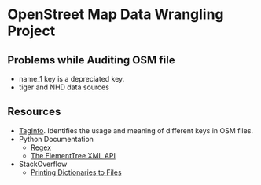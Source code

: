 # OpenStreet Map Data Wrangling Project

## Problems while Auditing OSM file

* name_1 key is a depreciated key.
* tiger and NHD data sources

## Resources

* [TagInfo](https://taginfo.openstreetmap.org/keys). Identifies the usage and meaning of different keys in OSM files. 
* Python Documentation
  * [Regex](https://docs.python.org/3/library/re.html?s)
  * [The ElementTree XML API](https://docs.python.org/3/library/xml.etree.elementtree.html?)
* StackOverflow
  * [Printing Dictionaries to Files](https://stackoverflow.com/questions/36965507/writing-a-dictionary-to-a-text-file-in-python)
